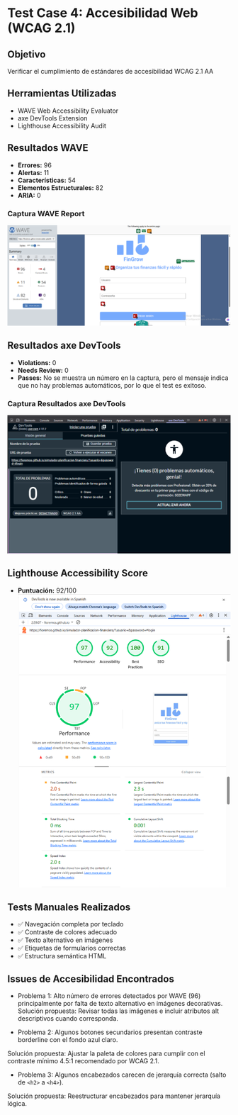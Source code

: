 # Test Case 4: Accesibilidad Web (WCAG 2.1)

## Objetivo
Verificar el cumplimiento de estándares de accesibilidad WCAG 2.1 AA

## Herramientas Utilizadas
- WAVE Web Accessibility Evaluator
- axe DevTools Extension
- Lighthouse Accessibility Audit

## Resultados WAVE
- **Errores:** 96
- **Alertas:** 11 
- **Características:** 54
- **Elementos Estructurales:** 82
- **ARIA:** 0

### Captura WAVE Report
![WAVE Report](imagenes/test-case-4/WAVE-Web.png)

## Resultados axe DevTools
- **Violations:** 0
- **Needs Review:** 0
- **Passes:** No se muestra un número en la captura, pero el mensaje indica que no hay problemas automáticos, por lo que el test es exitoso.

### Captura Resultados axe DevTools
![axe DevTools](imagenes/test-case-4/axe-DevTools.png)

## Lighthouse Accessibility Score
- **Puntuación:** 92/100
![Lighthouse Accessibility](imagenes/test-case-3/Chrome-DevTools-Lighthouse.png)

## Tests Manuales Realizados
- ✅ Navegación completa por teclado
- ✅ Contraste de colores adecuado
- ✅ Texto alternativo en imágenes
- ✅ Etiquetas de formularios correctas
- ✅ Estructura semántica HTML

## Issues de Accesibilidad Encontrados
- Problema 1: Alto número de errores detectados por WAVE (96) principalmente por falta de texto alternativo en imágenes decorativas.
Solución propuesta: Revisar todas las imágenes e incluir atributos alt descriptivos cuando corresponda.

- Problema 2: Algunos botones secundarios presentan contraste borderline con el fondo azul claro.

Solución propuesta: Ajustar la paleta de colores para cumplir con el contraste mínimo 4.5:1 recomendado por WCAG 2.1.

- Problema 3: Algunos encabezados carecen de jerarquía correcta (salto de ``<h2>`` a ``<h4>``).

Solución propuesta: Reestructurar encabezados para mantener jerarquía lógica.